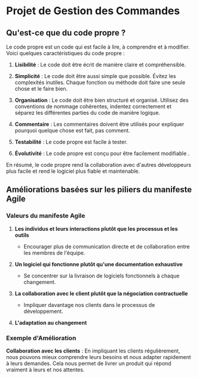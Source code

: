 # Projet de Gestion des Commandes


## Qu'est-ce que du code propre ?

Le code propre est un code qui est facile à lire, à comprendre et à modifier. Voici quelques caractéristiques du code propre :

1. **Lisibilité** : Le code doit être écrit de manière claire et compréhensible.

2. **Simplicité** : Le code doit être aussi simple que possible. Évitez les complexités inutiles. Chaque fonction ou méthode doit faire une seule chose et le faire bien.

3. **Organisation** : Le code doit être bien structuré et organisé. Utilisez des conventions de nommage cohérentes, indentez correctement et séparez les différentes parties du code de manière logique.

4. **Commentaire** : Les commentaires doivent être utilisés pour expliquer pourquoi quelque chose est fait, pas comment. 

5. **Testabilité** : Le code propre est facile à tester. 

6. **Évolutivité** : Le code propre est conçu pour être facilement modifiable . 

En résumé, le code propre rend la collaboration avec d'autres développeurs plus facile et rend le logiciel plus fiable et maintenable.

## Améliorations basées sur les piliers du manifeste Agile

### Valeurs du manifeste Agile

1. **Les individus et leurs interactions plutôt que les processus et les outils**
   - Encourager plus de communication directe et de collaboration entre les membres de l'équipe.

2. **Un logiciel qui fonctionne plutôt qu'une documentation exhaustive**
   - Se concentrer sur la livraison de logiciels fonctionnels à chaque changement.

3. **La collaboration avec le client plutôt que la négociation contractuelle**
   - Impliquer davantage nos clients dans le processus de développement.

4. **L'adaptation au changement**


### Exemple d'Amélioration

**Collaboration avec les clients** : En impliquant les clients régulièrement, nous pouvons mieux comprendre leurs besoins et nous adapter rapidement à leurs demandes. Cela nous permet de livrer un produit qui répond vraiment à leurs et nos attentes.
